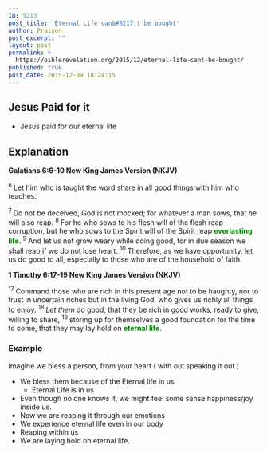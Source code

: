```yaml
---
ID: 5213
post_title: 'Eternal Life can&#8217;t be bought'
author: Praison
post_excerpt: ""
layout: post
permalink: >
  https://biblerevelation.org/2015/12/eternal-life-cant-be-bought/
published: true
post_date: 2015-12-09 18:24:15
---
```

<h2><strong>Jesus Paid for it</strong></h2>
<ul>
	<li>Jesus paid for our eternal life</li>
</ul>
<h2><strong>Explanation</strong></h2>
<strong><span class="passage-display-bcv">Galatians 6:6-10
</span><span class="passage-display-version">New King James Version (NKJV)</span></strong>

<span class="text Gal-6-6"><sup class="versenum">6 </sup>Let him who is taught the word share in all good things with him who teaches.</span>

<span id="en-NKJV-29196" class="text Gal-6-7"><sup class="versenum">7 </sup>Do not be deceived, God is not mocked; for whatever a man sows, that he will also reap. </span><span id="en-NKJV-29197" class="text Gal-6-8"><sup class="versenum">8 </sup>For he who sows to his flesh will of the flesh reap corruption, but he who sows to the Spirit will of the Spirit reap <span style="color: #008000;"><strong>everlasting life</strong></span>. </span><span id="en-NKJV-29198" class="text Gal-6-9"><sup class="versenum">9 </sup>And let us not grow weary while doing good, for in due season we shall reap if we do not lose heart. </span><span id="en-NKJV-29199" class="text Gal-6-10"><sup class="versenum">10 </sup>Therefore, as we have opportunity, let us do good to all, especially to those who are of the household of faith.</span>

<strong><span class="passage-display-bcv">1 Timothy 6:17-19
</span></strong><strong><span class="passage-display-version">New King James Version (NKJV)</span></strong>

<span class="text 1Tim-6-17"><sup class="versenum">17 </sup>Command those who are rich in this present age not to be haughty, nor to trust in uncertain riches but in the living God, who gives us richly all things to enjoy. </span><span id="en-NKJV-29807" class="text 1Tim-6-18"><sup class="versenum">18 </sup><i>Let them</i> do good, that they be rich in good works, ready to give, willing to share, </span><span id="en-NKJV-29808" class="text 1Tim-6-19"><sup class="versenum">19 </sup>storing up for themselves a good foundation for the time to come, that they may lay hold on <span style="color: #008000;"><strong>eternal life</strong></span>.</span>
<h3><strong>Example</strong></h3>
Imagine we bless a person, from your heart ( with out speaking it out )
<ul>
	<li>We bless them because of the Eternal life in us
<ul>
	<li>Eternal Life is in us</li>
</ul>
</li>
	<li>Even though no one knows it, we might feel some sense happiness/joy inside us.</li>
	<li>Now we are reaping it through our emotions</li>
	<li>We experience eternal life even in our body</li>
	<li>Reaping within us</li>
	<li>We are laying hold on eternal life.</li>
</ul>